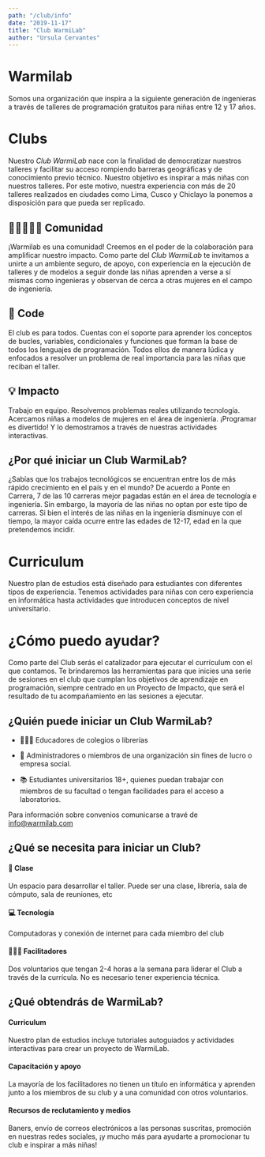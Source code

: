 ```yaml
---
path: "/club/info"
date: "2019-11-17"
title: "Club WarmiLab"
author: "Ursula Cervantes"
---
```


# Warmilab
Somos una organización que inspira a la siguiente generación de ingenieras a través de talleres de programación gratuitos para niñas entre 12 y 17 años.

# Clubs
Nuestro *Club WarmiLab* nace con la finalidad de democratizar nuestros talleres y facilitar su acceso rompiendo barreras geográficas y de conocimiento previo técnico. Nuestro objetivo es inspirar a más niñas con nuestros talleres. Por este motivo, nuestra experiencia con más de 20 talleres realizados en ciudades como Lima, Cusco y Chiclayo la ponemos a disposición para que pueda ser replicado.

## 👩🏾‍🤝‍👩🏽 Comunidad
¡Warmilab es una comunidad! Creemos en el poder de la colaboración para amplificar nuestro impacto. Como parte del *Club WarmiLab* te invitamos a unirte  a un ambiente seguro, de apoyo, con experiencia en la ejecución de talleres y de modelos a seguir donde las niñas
aprenden a verse a sí mismas como ingenieras y observan de cerca a otras mujeres en el campo de ingeniería.

## 📝 Code
El club es para todos. Cuentas con el soporte para aprender los conceptos de bucles, variables, condicionales y funciones que
forman la base de todos los lenguajes de programación. Todos ellos de manera lúdica y enfocados a resolver un problema de real importancia para las niñas que reciban el taller.

## 💡 Impacto
Trabajo en equipo. Resolvemos problemas reales utilizando tecnología.
Acercamos niñas a modelos de mujeres en el área de ingeniería.
¡Programar es divertido! Y lo demostramos a través de nuestras actividades interactivas.

## ¿Por qué iniciar un Club WarmiLab?

¿Sabías que los trabajos tecnológicos se encuentran entre los de más rápido crecimiento en el país y en el mundo? De acuerdo a Ponte en Carrera, 7 de las 10 carreras mejor pagadas están en el área de tecnología e ingeniería. Sin embargo, la mayoría de las niñas no optan por este tipo de carreras.
Si bien el interés de las niñas en la ingeniería disminuye con el tiempo, la mayor
caída ocurre entre las edades de 12-17, edad en la que pretendemos incidir.

# Curriculum
Nuestro plan de estudios está diseñado para estudiantes con diferentes tipos de
experiencia. Tenemos actividades para niñas con cero experiencia en informática
hasta actividades que introducen conceptos de nivel universitario.

# ¿Cómo puedo ayudar?
Como parte del Club serás el catalizador para ejecutar el currículum con el que contamos. Te brindaremos las herramientas para que inicies una serie de sesiones en el club que cumplan los objetivos de aprendizaje en programación, siempre centrado en un Proyecto de Impacto, que será el resultado de tu acompañamiento en las sesiones a ejecutar.



## ¿Quién puede iniciar un Club WarmiLab?

* 🧑🏽‍🏫 Educadores de colegios o librerías

* 💼 Administradores o miembros de una organización sin fines de lucro o empresa social.

* 📚 Estudiantes universitarios 18+, quienes puedan trabajar con miembros de su facultad o tengan facilidades para el acceso a laboratorios.

Para información sobre convenios comunicarse a travé de info@warmilab.com


## ¿Qué se necesita para iniciar un Club?


#### 🏫 Clase
Un espacio para desarrollar el taller. Puede ser una clase, librería,
sala de cómputo, sala de reuniones, etc

#### 💻 Tecnología
Computadoras y conexión de internet para cada miembro del club

#### 🧑🏽‍🏫 Facilitadores
Dos voluntarios que tengan 2-4 horas a la semana para liderar el Club a través
de la currícula. No es necesario tener experiencia técnica.

## ¿Qué obtendrás de WarmiLab?

#### Curriculum
Nuestro plan de estudios incluye tutoriales autoguiados y
actividades interactivas para crear un proyecto de WarmiLab.


#### Capacitación y apoyo
La mayoría de los facilitadores no tienen un título en informática y aprenden junto a los miembros de su club y a una comunidad con otros voluntarios.

#### Recursos de reclutamiento y medios
Baners, envío de correos electrónicos a las personas suscritas, promoción en nuestras redes sociales, ¡y mucho más para ayudarte a promocionar tu club e inspirar a más niñas!
